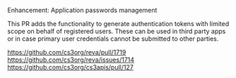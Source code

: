 Enhancement: Application passwords management

This PR adds the functionality to generate authentication tokens with limited
scope on behalf of registered users. These can be used in third party apps or in
case primary user credentials cannot be submitted to other parties.

https://github.com/cs3org/reva/pull/1719
https://github.com/cs3org/reva/issues/1714
https://github.com/cs3org/cs3apis/pull/127
